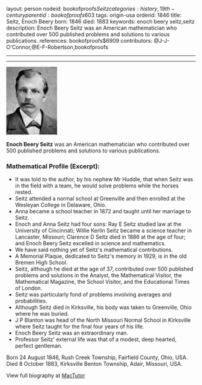 layout: person
nodeid: bookofproofs$Seitz
categories: history,19th-century
parentid: bookofproofs$603
tags: origin-usa
orderid: 1846
title: Seitz, Enoch Beery
born: 1846
died: 1883
keywords: enoch beery seitz,seitz
description: Enoch Beery Seitz was an American mathematician who contributed over 500 published problems and solutions to various publications.
references: bookofproofs$6909
contributors: @J-J-O'Connor,@E-F-Robertson,bookofproofs

---



---

![Seitz.jpg](https://github.com/bookofproofs/bookofproofs.github.io/blob/main/_sources/_assets/images/portraits/Seitz.jpg?raw=true)

**Enoch Beery Seitz**  was an American mathematician who contributed over 500 published problems and solutions to various publications.

### Mathematical Profile (Excerpt):
* It was told to the author, by his nephew Mr Huddle, that when Seitz was in the field with a team, he would solve problems while the horses rested.
* Seitz attended a normal school at Greenville and then enrolled at the Wesleyan College in Delaware, Ohio.
* Anna became a school teacher in 1872 and taught until her marriage to Seitz.
* Enoch and Anna Seitz had four sons: Ray E Seitz studied law at the University of Cincinnati; Willie Kerlin Seitz became a science teacher in Lancaster, Missouri; Clarence D Seitz died in 1886 at the age of four; and Enoch Beery Seitz excelled in science and mathematics.
* We have said nothing yet of Seitz's mathematical contributions.
* A Memorial Plaque, dedicated to Seitz's memory in 1929, is in the old Bremen High School.
* Seitz, although he died at the age of 37, contributed over 500 published problems and solutions in the Analyst, the Mathematical Visitor, the Mathematical Magazine, the School Visitor, and the Educational Times of London.
* Seitz was particularly fond of problems involving averages and probabilities.
* Although Seitz died in Kirksville, his body was taken to Greenville, Ohio where he was buried.
* J P Blanton was head of the North Missouri Normal School in Kirksville where Seitz taught for the final four years of his life.
* Enoch Beery Seitz was an extraordinary man.
* Professor Seitz' external life was that of a modest, deep hearted, perfect gentleman.

Born 24 August 1846, Rush Creek Township, Fairfield County, Ohio, USA. Died 8 October 1883, Kirksville Benton Township, Adair, Missouri, USA.

View full biography at [MacTutor](https://mathshistory.st-andrews.ac.uk/Biographies/Seitz/)
